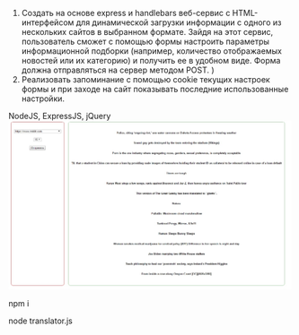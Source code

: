 1)  Создать на основе express и handlebars веб-сервис с HTML-
интерфейсом для динамической загрузки информации с одного из
нескольких сайтов в выбранном формате. Зайдя на этот сервис,
пользователь сможет с помощью формы настроить параметры
информационной подборки (например, количество отображаемых
новостей или их категорию) и получить ее в удобном виде. Форма
должна отправляться на сервер методом POST.
)
2)  Реализовать запоминание с помощью cookie текущих настроек
формы и при заходе на сайт показывать последние использованные
настройки. 

NodeJS, ExpressJS, jQuery
![NodeJS, ExpressJS, jQuery](https://github.com/DenysSidorov/NodeJS_parse-site_Express_l4/raw/master/img/1.jpg)


npm i 

node translator.js

